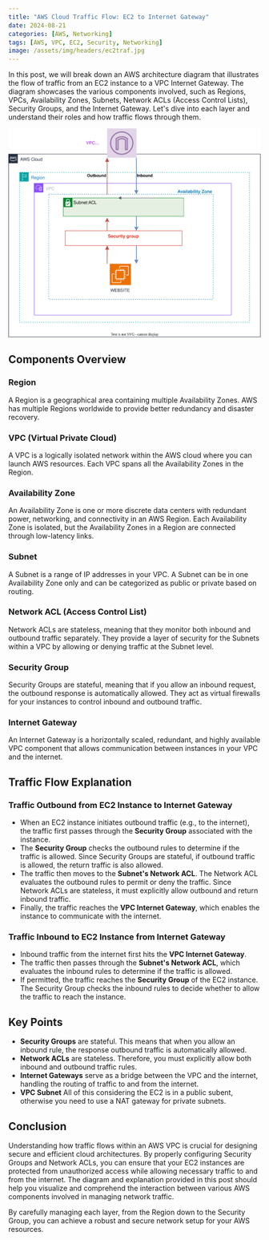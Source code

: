 ```yaml
---
title: "AWS Cloud Traffic Flow: EC2 to Internet Gateway"
date: 2024-08-21
categories: [AWS, Networking]
tags: [AWS, VPC, EC2, Security, Networking]
image: /assets/img/headers/ec2traf.jpg
---
```


In this post, we will break down an AWS architecture diagram that illustrates the flow of traffic from an EC2 instance to a VPC Internet Gateway. The diagram showcases the various components involved, such as Regions, VPCs, Availability Zones, Subnets, Network ACLs (Access Control Lists), Security Groups, and the Internet Gateway. Let's dive into each layer and understand their roles and how traffic flows through them.

![AWS Cloud Diagram](/assets/img/AWS-Cloud.drawio.svg)

## Components Overview

### Region
A Region is a geographical area containing multiple Availability Zones. AWS has multiple Regions worldwide to provide better redundancy and disaster recovery.

### VPC (Virtual Private Cloud)
A VPC is a logically isolated network within the AWS cloud where you can launch AWS resources. Each VPC spans all the Availability Zones in the Region.

### Availability Zone
An Availability Zone is one or more discrete data centers with redundant power, networking, and connectivity in an AWS Region. Each Availability Zone is isolated, but the Availability Zones in a Region are connected through low-latency links.

### Subnet
A Subnet is a range of IP addresses in your VPC. A Subnet can be in one Availability Zone only and can be categorized as public or private based on routing.

### Network ACL (Access Control List)
Network ACLs are stateless, meaning that they monitor both inbound and outbound traffic separately. They provide a layer of security for the Subnets within a VPC by allowing or denying traffic at the Subnet level.

### Security Group
Security Groups are stateful, meaning that if you allow an inbound request, the outbound response is automatically allowed. They act as virtual firewalls for your instances to control inbound and outbound traffic.

### Internet Gateway
An Internet Gateway is a horizontally scaled, redundant, and highly available VPC component that allows communication between instances in your VPC and the internet.

## Traffic Flow Explanation

### Traffic Outbound from EC2 Instance to Internet Gateway
- When an EC2 instance initiates outbound traffic (e.g., to the internet), the traffic first passes through the **Security Group** associated with the instance.
- The **Security Group** checks the outbound rules to determine if the traffic is allowed. Since Security Groups are stateful, if outbound traffic is allowed, the return traffic is also allowed.
- The traffic then moves to the **Subnet's Network ACL**. The Network ACL evaluates the outbound rules to permit or deny the traffic. Since Network ACLs are stateless, it must explicitly allow outbound and return inbound traffic.
- Finally, the traffic reaches the **VPC Internet Gateway**, which enables the instance to communicate with the internet.

### Traffic Inbound to EC2 Instance from Internet Gateway
- Inbound traffic from the internet first hits the **VPC Internet Gateway**.
- The traffic then passes through the **Subnet's Network ACL**, which evaluates the inbound rules to determine if the traffic is allowed.
- If permitted, the traffic reaches the **Security Group** of the EC2 instance. The Security Group checks the inbound rules to decide whether to allow the traffic to reach the instance.

## Key Points

- **Security Groups** are stateful. This means that when you allow an inbound rule, the response outbound traffic is automatically allowed.
- **Network ACLs** are stateless. Therefore, you must explicitly allow both inbound and outbound traffic rules.
- **Internet Gateways** serve as a bridge between the VPC and the internet, handling the routing of traffic to and from the internet.
- **VPC Subnet** All of this considering the EC2 is in a public subent, otherwise you need to use a NAT gateway for private subnets.

## Conclusion

Understanding how traffic flows within an AWS VPC is crucial for designing secure and efficient cloud architectures. By properly configuring Security Groups and Network ACLs, you can ensure that your EC2 instances are protected from unauthorized access while allowing necessary traffic to and from the internet. The diagram and explanation provided in this post should help you visualize and comprehend the interaction between various AWS components involved in managing network traffic.

By carefully managing each layer, from the Region down to the Security Group, you can achieve a robust and secure network setup for your AWS resources.
